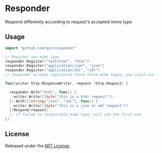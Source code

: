 # Responder

Respond differently according to request's accepted mime type

## Usage

```go
import "github.com/qor/responder"

// Register new mime type
responder.Register("text/html", "html")
responder.Register("application/json", "json")
responder.Register("application/xml", "xml")
// responder already registered those three mime types, you could use the API to register new mime types

func(writer http.ResponseWriter, request *http.Request) {

  responder.With("html", func() {
    writer.Write([]byte("this is a html request"))
  }).With([]string{"json", "xml"}, func() {
    writer.Write([]byte("this is a json or xml request"))
  })Respond(request)
  // if failed to responsible mime type, will use the first one
})
```

## License

Released under the [MIT License](http://opensource.org/licenses/MIT).
